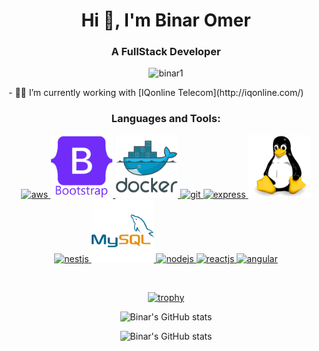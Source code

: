 <h1 align="center">Hi 👋, I'm Binar Omer</h1>
<h3 align="center">A FullStack Developer</h3>

<p align="center"> <img src="https://komarev.com/ghpvc/?username=binar1&label=Profile%20views&color=0e75b6&style=flat" alt="binar1" /> </p>
- 👨‍💻 I’m currently working with [IQonline Telecom](http://iqonline.com/)
<br>


<h3 align="center">Languages and Tools:</h3>
<p align="center"> 
  <a href="https://www.mongodb.com/" target="_blank"> <img src="https://www.vectorlogo.zone/logos/mongodb/mongodb-ar21.svg" alt="aws" width="100" height="100"/> </a>
  <a href="https://getbootstrap.com" target="_blank"> <img src="https://raw.githubusercontent.com/devicons/devicon/master/icons/bootstrap/bootstrap-plain-wordmark.svg" alt="bootstrap" width="100" height="100"/> </a>
  <a href="https://www.docker.com/" target="_blank"> <img src="https://raw.githubusercontent.com/devicons/devicon/master/icons/docker/docker-original-wordmark.svg" alt="docker" width="100" height="100"/> </a>
  <a href="https://git-scm.com/" target="_blank"> <img src="https://www.vectorlogo.zone/logos/git-scm/git-scm-icon.svg" alt="git" width="100" height="100"/> </a> <a href="https://expressjs.com/" target="_blank"> <img src="https://www.vectorlogo.zone/logos/expressjs/expressjs-ar21.svg" alt="express" width="100" height="100"/> </a>
  <a href="https://www.linux.org/" target="_blank"> <img src="https://raw.githubusercontent.com/devicons/devicon/master/icons/linux/linux-original.svg" alt="linux" width="100" height="100"/> </a>
    <a href="https://nestjs.com/" target="_blank"> <img src="https://www.vectorlogo.zone/logos/nestjs/nestjs-icon.svg" alt="nestjs" width="100" height="100"/> </a>
  <a href="https://www.mysql.com/" target="_blank"> <img src="https://raw.githubusercontent.com/devicons/devicon/master/icons/mysql/mysql-original-wordmark.svg" alt="mysql" width="100" height="100"/> </a>
<a href="https://nodejs.org/en/" target="_blank"> <img src="https://www.vectorlogo.zone/logos/nodejs/nodejs-ar21.svg" alt="nodejs" width="100" height="100"/> </a>
  <a href="https://reactjs.org/" target="_blank"> <img src="https://www.vectorlogo.zone/logos/reactjs/reactjs-ar21.svg" alt="reactjs" width="100" height="100"/> </a> 
  <a href="https://angular.io/" target="_blank"> <img src="https://www.vectorlogo.zone/logos/angular/angular-icon.svg" alt="angular" width="100" height="100"/> </a> </p>
  
<br>
<div align="center"> 
 
[![trophy](https://github-profile-trophy.vercel.app/?username=binar1&theme=onedark)](https://github.com/ryo-ma/github-profile-trophy)

![Binar's GitHub stats](https://github-readme-stats.vercel.app/api?username=binar1&show_icons=true&theme=tokyonight)

![Binar's GitHub stats](https://github-readme-streak-stats.herokuapp.com/?user=binar1&show_icons=true&theme=tokyonight)

</div> 
